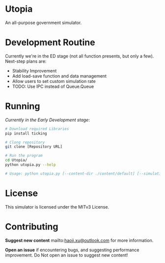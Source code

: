 # Utopia
An all-purpose government simulator.



 # Development Routine

Currently we're in the ED stage (not all function presents, but only a few). Next-step plans are:

- Stability Improvement
- Add load-save function and data management
- Allow users to set custom simulation rate
- TODO: Use IPC instead of Queue.Queue


# Running

*Currently in the Early Development stage*:

```Bash
# Download required Libraries
pip install ticking

# Clong repository
git clone [Repository URL]

# Run the program
cd Utopia/
python utopia.py --help

# Usage: python utopia.py [--content-dir ./content/default] [--simulation-speed NORMAL] [--force-new-simulation true]
```



# License

This simulator is licensed under the MITv3 License.



# Contributing

**Suggest new content** mailto:haoji.xu@outlook.com for more information.

**Open an issue** if encountering bugs, and suggesting performance improvement. Do Not open an issue to suggest new content!
